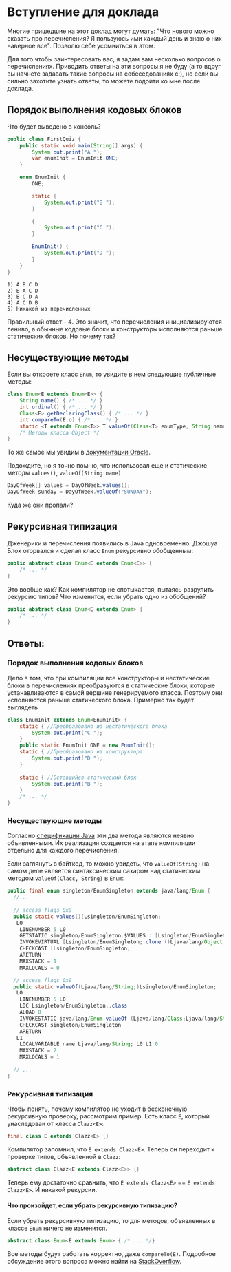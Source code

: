 # Вступление для доклада

Многие пришедшие на этот доклад могут думать: "Что нового можно сказать про перечисления? Я пользуюсь ими каждый день и знаю о них наверное все".
Позволю себе усомниться в этом.

Для того чтобы заинтересовать вас, я задам вам несколько вопросов о перечислениях.
Приводить ответы на эти вопросы я не буду (а то вдруг вы начнете задавать такие вопросы на собеседованиях c:), но если вы сильно захотите узнать ответы, то можете подойти ко мне после доклада.

## Порядок выполнения кодовых блоков

Что будет выведено в консоль?
```java
public class FirstQuiz {
    public static void main(String[] args) {
        System.out.print("A ");
        var enumInit = EnumInit.ONE;
    }

    enum EnumInit {
        ONE;

        static {
            System.out.print("B ");
        }

        {
            System.out.print("C ");
        }

        EnumInit() {
            System.out.print("D ");
        }
    }
}
```

```
1) A B C D
2) B A C D
3) B C D A
4) A C D B
5) Никакой из перечисленных
```

Правильный ответ - 4.
Это значит, что перечисления инициализируются лениво, а обычные кодовые блоки и конструкторы исполняются раньше статических блоков.
Но почему так?

## Несуществующие методы

Если вы откроете класс `Enum`, то увидите в нем следующие публичные методы:
```java
class Enum<E extends Enum<E>> {
    String name() { /* ... */ }
    int ordinal() { /* ... */ }
    Class<E> getDeclaringClass() { /* ... */ }
    int compareTo(E o) { /* ... */ }
    static <T extends Enum<T>> T valueOf(Class<T> enumType, String name) { /* ... */ }
    /* Методы класса Object */
}
```
То же самое мы увидим в [документации Oracle](https://docs.oracle.com/javase/8/docs/api/java/lang/Enum.html).

Подождите, но я точно помню, что использовал еще и статические методы `values()`, `valueOf(String name)`
```java
DayOfWeek[] values = DayOfWeek.values();
DayOfWeek sunday = DayOfWeek.valueOf("SUNDAY");
```
Куда же они пропали?

## Рекурсивная типизация

Дженерики и перечисления появились в Java одновременно.
Джошуа Блох оторвался и сделал класс `Enum` рекурсивно обобщенным:
```java
public abstract class Enum<E extends Enum<E>> { 
    /* ... */
}
```
Это вообще как?
Как компилятор не спотыкается, пытаясь разрулить рекурсию типов?
Что изменится, если убрать одно из обобщений?
```java
public abstract class Enum<E extends Enum> {
    /* ... */
}
```

## Ответы:
### Порядок выполнения кодовых блоков
Дело в том, что при компиляции все конструкторы и нестатические блоки 
в перечислениях преобразуются в статические блоки, которые устанавливаются в самой вершине генерируемого класса.
Поэтому они исполняются раньше статического блока.
Примерно так будет выглядеть 
```java
class EnumInit extends Enum<EnumInit> {
    static { //Преобразовано из нестатического блока
        System.out.print("C ");
    }
    public static EnumInit ONE = new EnumInit();
    static { //Преобразовано из конструктора
        System.out.print("D ");
    }
    
    static { //Оставшийся статический блок
        System.out.print("B ");
    }
    /* ... */
}
```

### Несуществующие методы
Согласно [спецификации Java](https://docs.oracle.com/javase/specs/jls/se11/html/jls-8.html#jls-8.9.3) эти два метода являются неявно объявленными.
Их реализация создается на этапе компиляции отдельно для каждого перечисления.

Если заглянуть в байткод, то можно увидеть, что `valueOf(String)` на самом деле является синтаксическим сахаром над статическим методом `valueOf(Clacc, String)` в `Enum`:
```java
public final enum singleton/EnumSingleton extends java/lang/Enum {
  //...  
    
  // access flags 0x9
  public static values()[Lsingleton/EnumSingleton;
   L0
    LINENUMBER 5 L0
    GETSTATIC singleton/EnumSingleton.$VALUES : [Lsingleton/EnumSingleton;
    INVOKEVIRTUAL [Lsingleton/EnumSingleton;.clone ()Ljava/lang/Object;
    CHECKCAST [Lsingleton/EnumSingleton;
    ARETURN
    MAXSTACK = 1
    MAXLOCALS = 0

  // access flags 0x9
  public static valueOf(Ljava/lang/String;)Lsingleton/EnumSingleton;
   L0
    LINENUMBER 5 L0
    LDC Lsingleton/EnumSingleton;.class
    ALOAD 0
    INVOKESTATIC java/lang/Enum.valueOf (Ljava/lang/Class;Ljava/lang/String;)Ljava/lang/Enum;
    CHECKCAST singleton/EnumSingleton
    ARETURN
   L1
    LOCALVARIABLE name Ljava/lang/String; L0 L1 0
    MAXSTACK = 2
    MAXLOCALS = 1
    
  // ...  
}
```

### Рекурсивная типизация
Чтобы понять, почему компилятор не уходит в бесконечную рекурсивную проверку, рассмотрим пример. 
Есть класс `E`, который унаследован от класса `Clazz<E>`:
```java
final class E extends Clazz<E> {}
```
Компилятор запомнил, что `E extends Clazz<E>`.
Теперь он переходит к проверке типов, объявленной в `Clazz`:
```java
abstract class Clazz<E extends Clazz<E>> {}
```
Теперь ему достаточно сравнить, что `E extends Clazz<E>` == `E extends Clazz<E>`. 
И никакой рекурсии.

#### Что произойдет, если убрать рекурсивную типизацию?
Если убрать рекурсивную типизацию, то для методов, объявленных в классе `Enum` ничего не изменится.
```java
abstract class Enum<E extends Enum> { /* ... */} 
```
Все методы будут работать корректно, даже `compareTo(E)`.
Подробное обсуждение этого вопроса можно найти на [StackOverflow](https://stackoverflow.com/questions/3067891/what-would-be-different-in-java-if-enum-declaration-didnt-have-the-recursive-pa).